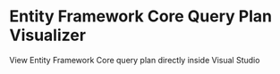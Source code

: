 # Entity Framework Core Query Plan Visualizer

View Entity Framework Core query plan directly inside Visual Studio
